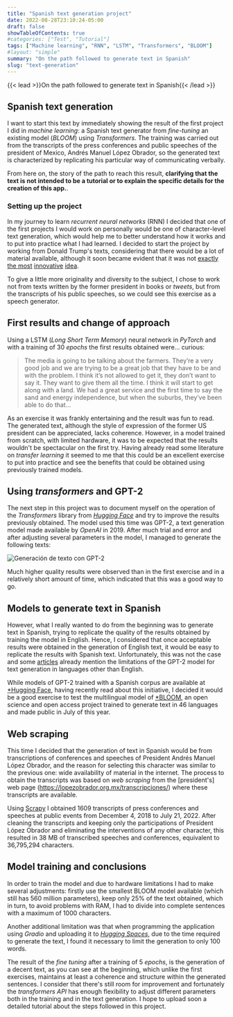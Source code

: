 ```yaml
---
title: "Spanish text generation project"
date: 2022-08-28T23:10:24-05:00
draft: false
showTableOfContents: true
#categories: ["Test", "Tutorial"]
tags: ["Machine learning", "RNN", "LSTM", "Transformers", "BLOOM"]
#layout: "simple"
summary: "On the path followed to generate text in Spanish"
slug: "text-generation"
---
```

{{< lead >}}On the path followed to generate text in Spanish{{< /lead >}}

## Spanish text generation
I want to start this text by immediately showing the result of the first project I did in *machine learning*: a Spanish text generator from *fine-tuning* an existing model (*BLOOM*) using *Transformers*. The training was carried out from the transcripts of the press conferences and public speeches of the president of Mexico, Andrés Manuel López Obrador, so the generated text is characterized by replicating his particular way of communicating verbally.

<gradio-app space="neek05/NLP-AMLO"></gradio-app> 

From here on, the story of the path to reach this result, **clarifying that the text is not intended to be a tutorial or to explain the specific details for the creation of this app.**.

### Setting up the project

In my journey to learn *recurrent neural networks* (RNN) I decided that one of the first projects I would work on personally would be one of character-level text generation, which would help me to better understand how it works and to put into practice what I had learned. I decided to start the project by working from Donald Trump's texts, considering that there would be a lot of material available, although it soon became evident that it was not [exactly](https://github.com/ZaydH/trump_char_rnn) [the most](https://www.csail.mit.edu/news/postdoc-develops-twitterbot-uses-ai-sound-donald-trump) [innovative](https://towardsdatascience.com/predicting-trump-tweets-with-a-rnn-95e7c398b18e) [idea](https://github.com/ppramesi/RoboTrumpDNN).

To give a little more originality and diversity to the subject, I chose to work not from texts written by the former president in books or *tweets*, but from the transcripts of his public speeches, so we could see this exercise as a speech generator. 

## First results and change of approach

Using a LSTM (*Long Short Term Memory*) neural network in *PyTorch* and with a training of 30 *epochs* the first results obtained were... curious: 


> The media is going to be talking about the farmers. They’re a very good job and we are trying to be a great job that they have to be and with the problem. I think it’s not allowed to get it, they don’t want to say it. They want to give them all the time. I think it will start to get along with a land. We had a great service and the first time to say the sand and energy independence, but when the suburbs, they’ve been able to do that...


As an exercise it was frankly entertaining and the result was fun to read. The generated text, although the style of expression of the former US president can be appreciated, lacks coherence. However, in a model trained from scratch, with limited hardware, it was to be expected that the results wouldn't be spectacular on the first try. Having already read some literature on *transfer learning* it seemed to me that this could be an excellent exercise to put into practice and see the benefits that could be obtained using previously trained models.

## Using *transformers* and GPT-2

The next step in this project was to document myself on the operation of the *Transformers* library from [*Hugging Face*](https://huggingface.co/) and try to improve the results previously obtained. The model used this time was GPT-2, a text generation model made available by *OpenAI* in 2019. After much trial and error and after adjusting several parameters in the model, I managed to generate the following texts:

![Generación de texto con GPT-2](../ResultadosGPT-2.png)

Much higher quality results were observed than in the first exercise and in a relatively short amount of time, which indicated that this was a good way to go.

## Models to generate text in Spanish

However, what I really wanted to do from the beginning was to generate text in Spanish, trying to replicate the quality of the results obtained by training the model in English. Hence, I considered that once acceptable results were obtained in the generation of English text, it would be easy to replicate the results with Spanish text. Unfortunately, this was not the case and some [articles](https://www.vanderbilt.edu/digitalhumanities/gpt-2-no-habla-espanol-artificial-intelligence-anglocentrism-and-the-non-human-side-of-dh/) already mention the limitations of the GPT-2 model for text generation in languages other than English.  

While models of GPT-2 trained with a Spanish corpus are available at [*Hugging Face](https://huggingface.co/models), having recently read about this initiative, I decided it would be a good exercise to test the multilingual model of [*BLOOM](https://huggingface.co/bigscience/bloom), an open science and open access project trained to generate text in 46 languages and made public in July of this year.

## Web scraping

This time I decided that the generation of text in Spanish would be from transcriptions of conferences and speeches of President Andrés Manuel López Obrador, and the reason for selecting this character was similar to the previous one: wide availability of material in the internet. The process to obtain the transcripts was based on *web scraping* from the [president's] web page (https://lopezobrador.org.mx/transcripciones/) where these transcripts are available.

Using [Scrapy](https://scrapy.org/) I obtained 1609 transcripts of press conferences and speeches at public events from December 4, 2018 to July 21, 2022. After cleaning the transcripts and keeping only the participations of President López Obrador and eliminating the interventions of any other character, this resulted in 38 MB of transcribed speeches and conferences, equivalent to 36,795,294 characters.

## Model training and conclusions
In order to train the model and due to hardware limitations I had to make several adjustments: firstly use the smallest BLOOM model available (which still has 560 million parameters), keep only 25% of the text obtained, which in turn, to avoid problems with RAM, I had to divide into complete sentences with a maximum of 1000 characters. 

Another additional limitation was that when programming the application using *Gradio* and uploading it to [*Hugging Spaces*](https://huggingface.co/spaces), due to the time required to generate the text, I found it necessary to limit the generation to only 100 words.

The result of the *fine tuning* after a training of 5 *epochs*, is the generation of a decent text, as you can see at the beginning, which unlike the first exercises, maintains at least a coherence and structure within the generated sentences. I consider that there's still room for improvement and fortunately the *transformers* *API* has enough flexibility to adjust different parameters both in the training and in the text generation. I hope to upload soon a detailed tutorial about the steps followed in this project.

<script type="module"
src="https://gradio.s3-us-west-2.amazonaws.com/3.27/gradio.js">
</script>